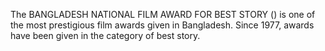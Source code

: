 The BANGLADESH NATIONAL FILM AWARD FOR BEST STORY () is one of the most prestigious film awards given in Bangladesh. Since 1977, awards have been given in the category of best story.
